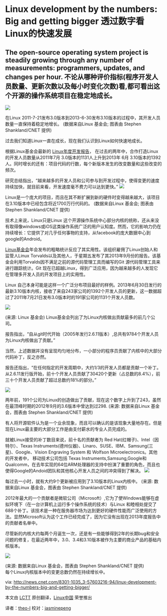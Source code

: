 Linux development by the numbers: Big and getting bigger
透过数字看Linux的快速发展
================================================================================
The open-source operating system project is steadily growing through any number of measurements: programmers, updates, 
and changes per hour.
不论从哪种评价指标(程序开发人员数量、更新次数以及每小时变化次数)看,都可看出这个开源的操作系统项目在稳定地成长。
--------------------------------------------------------------------------------
![](http://asset0.cbsistatic.com/cnwk.1d/i/tim2/2013/09/17/Linux-developers-contributing_610x342.png)
  

在Linux 2011-7-21发布3.0版本到2013-6-30发布3.10版本的过程中，其开发人员数量一直保持着稳定地增长。
(数据来自Linux 基金会; 图表由 Stephen Shankland/CNET 提供) 
 
过去我们知道Linux一直在成长，现在我们认识到Linux如何快速地成长。

根据Linux基金会最新的 [Linux年度开发报告][1]， 在过去的两年中，合作打造Linux的开发人员数量从2011年7月 3.0版本的1131人上升到2013年 6月 3.10版本的1392人。同时增长的还有：项目代码的行数，每个新版本发生的改变数量和这些改变的频次。

研究总结指出，“越来越多的开发人员和公司参与到开发过程中，使得变更的速度持续加快，就目前来看，开发速度毫不费力可以达到更快。”
![](http://asset1.cbsistatic.com/cnwk.1d/i/tim2/2013/09/17/Linux-lines-of-code_610x377.png)

Linux是一个庞大的项目，而且在其不断扩展到新的硬件时变得越来越大，该项目在3.10版本中已经包含将近1700万行代码的。
(数据来自Linux 基金会; 图表由 Stephen Shankland/CNET 提供) 

技术上来说，Linux只是Linux 这个开源操作系统中心部分内核的统称，还从来没有取得像windows或iOS这类操作系统广泛的用户认知度。然而，它的影响力仍在持续增长：它提供了对几乎任何事物的支持，从facebook的庞大数据中心到google的Android。

 [Linux基金会][2]年会发布的粗略统计反应了其实用性。该组织雇佣了Linux创始人和监管人Linux Torvalds以及其他人，于星期五发布了其2013年9月份的报告。该基金会利用Torvalds因不满足之前的源代码管理工具而编写的Git 源代码管理工具来进行跟踪统计。Git 现在已超越Linux，得到广泛应用，因为越来越多的人发现它在管理多开发人员的开发项目上的实用性。

Linux 自己本身可能是这样一个广泛分布项目最好的样例。2013年6月30日发行的最新3.10版本内核，接收了来自243家公司的1392个开发人员的更新，这一数据超过了2011年7月21日发布3.0版本时的191家公司的1131个开发人员数。

![](http://asset3.cbsistatic.com/cnwk.1d/i/tim2/2013/09/17/Linux-corporate-contributors.png)

(来源: Linux 基金会) 
Linux基金会列出了为Linux内核做出贡献最多的前几个公司。

报告指出，“自从git时代开始（2005年发行2.6.11版本）,总共有9784个开发人员为Linux内核做出了贡献。”

当然，上述数据并没有呈现均匀地分布，一小部分的程序员贡献了内核中的大部分代码补丁，反之亦然。

报告还指出，“在任何指定的开发周期中，大约1/3的开发人员都是贡献一个补丁。从2.6.11发行版开始，前十个开发人员贡献了30420个更新（占总数的8.4%），前三十个开发人员贡献了超过总数约18%的部分。”

![](http://asset3.cbsistatic.com/cnwk.1d/i/tim2/2013/09/17/Linux-companies-contributing_610x402.png)

两年前，191个公司为Linux的创造做出了贡献，现在这个数字上升到了243，虽然在最顶峰时期的2012年9月的3.6版本中曾达到过298.
(来源: 数据来自Linux 基金会，图表由 Stephen Shankland/CNET 提供) 

有人将开源软件认为是一个业余现象，而且可以确认的是该现象大量地存在。但是现在Linux最主要的大部分工作是由支付薪水的专业人员完成的。

就被Linux接受的补丁数目来说，前十名的贡献者为 Red Hat(红帽子)、Intel（因特尔）、Texas Instruments(德州仪器)、Linaro、SUSE、IBM、Samsung(三星)、Google、Vision Engraving System 和 Wolfson Microelectronics。其他的开发者中， 移动技术公司包括 Texas Instruments,Samsung,Google和Qualcomm，在去年实现的64位ARM处理器的支持中扮演了重要的角色，而且也使得Google的Andoid团队和其他核心开发人员之间的冲突得到了解决。
![](http://asset1.cbsistatic.com/cnwk.1d/i/tim2/2013/09/17/Linux-changes-per-hour_610x406.png)

每过去一小时，就有大约9个更新被应用到了3.10版本的Linux内核中。
(来源: 数据来自Linux 基金会，图表由 Stephen Shankland/CNET 提供)  

2012年最大的一个贡献者是微软公司（Microsoft）,它为了使Windows能够在虚拟环境下（在一台计算机上运行多个操作系统的技术）与Linux 和睦相处提交了688个补丁。该技术是一种在服务器市场为达到更好的硬件性能而广泛使用的方法。显然Microsoft认为这个工作已经完成了，因为它没有出现在2013年度报告中的贡献者名单中。


尽管新的内核大约每两个月诞生一次，还是有一些能够得到2年的长期bug和安全问题的修复，在最近两年中，3.0、3.4和3.10版本被作为主要的商业产品的基础内核版本。

![](http://asset2.cbsistatic.com/cnwk.1d/i/tim2/2013/09/17/Linux-total-patches_610x408.png)


(来源: 数据来自Linux 基金会，图表由 Stephen Shankland/CNET 提供)  
每个Linux内核版本中的变更总数仍然在持续增长中。

via: http://news.cnet.com/8301-1035_3-57603216-94/linux-development-by-the-numbers-big-and-getting-bigger/

本文由 [LCTT][] 原创翻译，[Linux中国][] 荣誉推出

译者：[theo-l][] 校对：[jasminepeng][]

[LCTT]:https://github.com/LCTT/TranslateProject
[Linux中国]:http://linux.cn/portal.php
[theo-l]:http://linux.cn/space/theo-l
[jasminepeng]:http://linux.cn/space/jasminepeng

[1]:http://www.linuxfoundation.org/news-media/announcements/2013/09/linux-foundation-releases-annual-linux-development-report
[2]:http://www.linuxfoundation.org/

